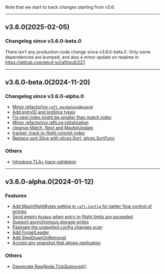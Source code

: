 Note that we start to track changes starting from v3.6.

<hr>

## v3.6.0(2025-02-05)

### Changelog since v3.6.0-beta.0
There isn't any production code change since v3.6.0-beta.0. Only some dependencies
are bumped, and also a minor update on readme in https://github.com/etcd-io/raft/pull/227.

<hr>

## v3.6.0-beta.0(2024-11-20)

### Changelog since v3.6.0-alpha.0
- [Minor refactoring `raft.maybeSendAppend`](https://github.com/etcd-io/raft/pull/136)
- [Add entryID and logSlice types](https://github.com/etcd-io/raft/pull/145)
- [Fix next index might be smaller than match index](https://github.com/etcd-io/raft/pull/149)
- [Minor refactoring raftLog initialization](https://github.com/etcd-io/raft/pull/151)
- [cleanup Match, Next and MaybeUpdate](https://github.com/etcd-io/raft/pull/165)
- [tracker: track in-flight commit index](https://github.com/etcd-io/raft/pull/171)
- [Replace sort.Slice with slices.Sort, slices.SortFunc](https://github.com/etcd-io/raft/pull/221)

### Others
- [Introduce TLA+ trace validation](https://github.com/etcd-io/raft/pull/113)

<hr>

## v3.6.0-alpha.0(2024-01-12)

### Features
- [Add MaxInflightBytes setting in `raft.Config` for better flow control of entries](https://github.com/etcd-io/etcd/pull/14624)
- [Send empty `MsgApp` when entry in-flight limits are exceeded](https://github.com/etcd-io/etcd/pull/14633)
- [Support asynchronous storage writes](https://github.com/etcd-io/raft/pull/8)
- [Paginate the unapplied config changes scan](https://github.com/etcd-io/raft/pull/32)
- [Add ForgetLeader](https://github.com/etcd-io/raft/pull/78)
- [Add StepDownOnRemoval](https://github.com/etcd-io/raft/pull/79)
- [Accept any snapshot that allows replication](https://github.com/etcd-io/raft/pull/110)

### Others
- [Deprecate RawNode.TickQuiesced()](https://github.com/etcd-io/raft/pull/62)
